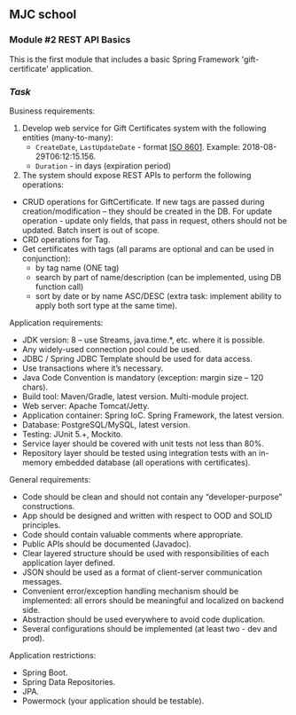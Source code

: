 ## MJC school

### Module #2 REST API Basics
This is the first module that includes a basic Spring Framework 'gift-certificate' application.

### *Task*
Business requirements:  
1. Develop web service for Gift Certificates system with the following entities (many-to-many):
   - `CreateDate`, `LastUpdateDate` - format [ISO 8601](https://en.wikipedia.org/wiki/ISO_8601). Example: 2018-08-29T06:12:15.156.
   - `Duration` - in days (expiration period)
2. The system should expose REST APIs to perform the following operations:
- CRUD operations for GiftCertificate. If new tags are passed during creation/modification – they should be created in the DB. For update operation - update only fields, that pass in request, others should not be updated. Batch insert is out of scope.
- CRD operations for Tag.
- Get certificates with tags (all params are optional and can be used in conjunction):
  - by tag name (ONE tag)
  - search by part of name/description (can be implemented, using DB function call)
  - sort by date or by name ASC/DESC (extra task: implement ability to apply both sort type at the same time).

Application requirements:
- JDK version: 8 – use Streams, java.time.*, etc. where it is possible.
- Any widely-used connection pool could be used.
- JDBC / Spring JDBC Template should be used for data access.
- Use transactions where it’s necessary.
- Java Code Convention is mandatory (exception: margin size – 120 chars).
- Build tool: Maven/Gradle, latest version. Multi-module project.
- Web server: Apache Tomcat/Jetty.
- Application container: Spring IoC. Spring Framework, the latest version.
- Database: PostgreSQL/MySQL, latest version.
- Testing: JUnit 5.+, Mockito.
- Service layer should be covered with unit tests not less than 80%.
- Repository layer should be tested using integration tests with an in-memory embedded database (all operations with certificates).

General requirements:
- Code should be clean and should not contain any “developer-purpose” constructions.
- App should be designed and written with respect to OOD and SOLID principles.
- Code should contain valuable comments where appropriate.
- Public APIs should be documented (Javadoc).
- Clear layered structure should be used with responsibilities of each application layer defined.
- JSON should be used as a format of client-server communication messages.
- Convenient error/exception handling mechanism should be implemented: all errors should be meaningful and localized on backend side. 
- Abstraction should be used everywhere to avoid code duplication.
- Several configurations should be implemented (at least two - dev and prod).

Application restrictions:
- Spring Boot.
- Spring Data Repositories.
- JPA.
- Powermock (your application should be testable).
